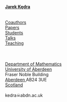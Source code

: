 <html>
<head>
<meta http-equiv="Content-Type" content="text/html; charset=UTF-8">


<link rel="stylesheet" type="text/css" href="global.css" media="screen">
</head>


<body style="background-image:url('ja-monk.jpg');
background-repeat:no-repeat;
background-position:120px -50px">

<b>
<a href="http://www.abdn.ac.uk/ncs/profiles/kedra">
Jarek Kędra</a>
</b>
<br><br>
<br>

<a href="HTML/coauthors.html">
Coauthors</a>
<br>
<a href="HTML/papers.html">
Papers</a>
<br>
<a href="HTML/students.html">
Students</a>
<br>
<a href="HTML/talks.html">
Talks</a>
<br>
<a href="HTML/teaching/geometry/">
Teaching</a>

<br>
<br>
<br>
<br>
<a href="http://www.abdn.ac.uk/ncs/departments/mathematics/index.php">
Department of Mathematics</a><br>
<a href="http://www.abdn.ac.uk">
University of Aberdeen</a><br>
Fraser Noble Building<br>
<a href="http://sco.wikipedia.org/wiki/Aberdeen">
Aberdeen </a>AB24 3UE<br>
<a href="http://sco.wikipedia.org/wiki/Scotland">
Scotland</a>
</a>
<br>
<br>
kedra&#9760;abdn.ac.uk

<br>
<br>
<br>
<br>


</body>
</html>
